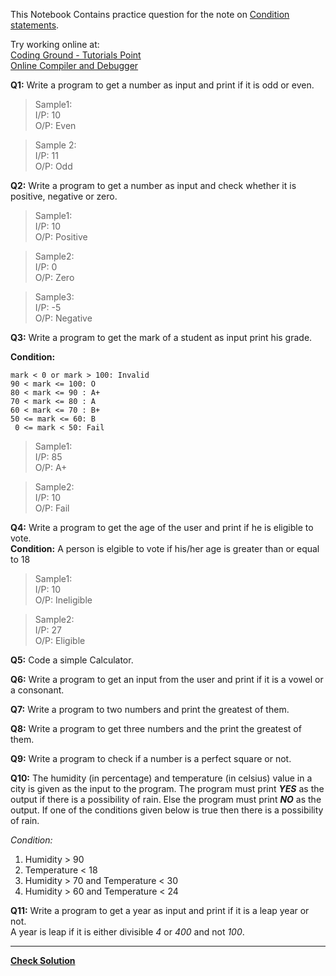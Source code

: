 This Notebook Contains practice question for the note on [Condition statements](Condition_Statements.ipynb).

Try working online at:  
[Coding Ground - Tutorials Point](https://www.tutorialspoint.com/execute_python3_online.php)  
[Online Compiler and Debugger](https://www.onlinegdb.com/online_python_compiler)

**Q1:** Write a program to get a number as input and print if it is odd or even.  

>Sample1:  
I/P: 10  
O/P: Even

>Sample 2:  
I/P: 11  
O/P: Odd

**Q2:** Write a program to get a number as input and check whether it is positive, negative or zero.  
>Sample1:  
I/P: 10  
O/P: Positive

>Sample2:  
I/P: 0  
O/P: Zero

>Sample3:  
I/P: -5  
O/P: Negative

**Q3:** Write a program to get the mark of a student as input print his grade.  

**Condition:**  
```
mark < 0 or mark > 100: Invalid  
90 < mark <= 100: O  
80 < mark <= 90 : A+  
70 < mark <= 80 : A  
60 < mark <= 70 : B+  
50 <= mark <= 60: B  
 0 <= mark < 50: Fail
```

>Sample1:  
I/P: 85  
O/P: A+

>Sample2:  
I/P: 10  
O/P: Fail

**Q4:** Write a program to get the age of the user and print if he is eligible to vote.  
**Condition:**
A person is elgible to vote if his/her age is greater than or equal to 18  
>Sample1:  
I/P: 10  
O/P: Ineligible  

>Sample2:  
I/P: 27  
O/P: Eligible

**Q5:** Code a simple Calculator.

**Q6:** Write a program to get an input from the user and print if it is a vowel or a consonant.

**Q7:** Write a program to two numbers and print the greatest of them.

**Q8:** Write a program to get three numbers and the print the greatest of them.

**Q9:** Write a program to check if a number is a perfect square or not.

**Q10:** The humidity (in percentage) and temperature (in celsius) value in a city is given as the input to the program. The program must print ***YES***  as the output if there is a possibility of rain. Else the program must print ***NO*** as the output. If one of the conditions given below is true then there is a possibility of rain.

*Condition:*  
1. Humidity > 90  
2. Temperature < 18  
3. Humidity > 70 and Temperature < 30  
4. Humidity > 60 and Temperature < 24

**Q11:** Write a program to get a year as input and print if it is a leap year or not.  
A year is leap if it is either divisible *4* or *400* and not *100*.

****
**[Check Solution](Solution2.ipynb)**